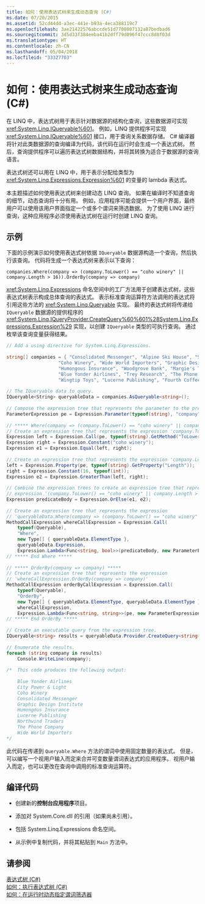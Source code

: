 ```yaml
---
title: 如何：使用表达式树来生成动态查询 (C#)
ms.date: 07/20/2015
ms.assetid: 52cd44dd-a3ec-441e-b93a-4eca388119c7
ms.openlocfilehash: 3ae21422576abccde51d7708007132a87bedbad6
ms.sourcegitcommit: 3d5d33f384eeba41b2dff79d096f47ccc8d8f03d
ms.translationtype: HT
ms.contentlocale: zh-CN
ms.lasthandoff: 05/04/2018
ms.locfileid: "33327703"
---
```

# <a name="how-to-use-expression-trees-to-build-dynamic-queries-c"></a>如何：使用表达式树来生成动态查询 (C#)
在 LINQ 中，表达式树用于表示针对数据源的结构化查询，这些数据源可实现 <xref:System.Linq.IQueryable%601>。 例如，LINQ 提供程序可实现 <xref:System.Linq.IQueryable%601> 接口，用于查询关系数据存储。 C# 编译器将针对此类数据源的查询编译为代码，该代码在运行时会生成一个表达式树。 然后，查询提供程序可以遍历表达式树数据结构，并将其转换为适合于数据源的查询语言。  
  
 表达式树还可以用在 LINQ 中，用于表示分配给类型为 <xref:System.Linq.Expressions.Expression%601> 的变量的 lambda 表达式。  
  
 本主题描述如何使用表达式树来创建动态 LINQ 查询。 如果在编译时不知道查询的细节，动态查询将十分有用。 例如，应用程序可能会提供一个用户界面，最终用户可以使用该用户界面指定一个或多个谓词来筛选数据。 为了使用 LINQ 进行查询，这种应用程序必须使用表达式树在运行时创建 LINQ 查询。  
  
## <a name="example"></a>示例  
 下面的示例演示如何使用表达式树依据 `IQueryable` 数据源构造一个查询，然后执行该查询。 代码将生成一个表达式树来表示以下查询：  
  
 `companies.Where(company => (company.ToLower() == "coho winery" || company.Length > 16)).OrderBy(company => company)`  
  
 <xref:System.Linq.Expressions> 命名空间中的工厂方法用于创建表达式树，这些表达式树表示构成总体查询的表达式。 表示标准查询运算符方法调用的表达式将引用这些方法的 <xref:System.Linq.Queryable> 实现。 最终的表达式树将传递给 `IQueryable` 数据源的提供程序的 <xref:System.Linq.IQueryProvider.CreateQuery%60%601%28System.Linq.Expressions.Expression%29> 实现，以创建 `IQueryable` 类型的可执行查询。 通过枚举该查询变量获得结果。  
  
```csharp  
// Add a using directive for System.Linq.Expressions.  
  
string[] companies = { "Consolidated Messenger", "Alpine Ski House", "Southridge Video", "City Power & Light",  
                   "Coho Winery", "Wide World Importers", "Graphic Design Institute", "Adventure Works",  
                   "Humongous Insurance", "Woodgrove Bank", "Margie's Travel", "Northwind Traders",  
                   "Blue Yonder Airlines", "Trey Research", "The Phone Company",  
                   "Wingtip Toys", "Lucerne Publishing", "Fourth Coffee" };  
  
// The IQueryable data to query.  
IQueryable<String> queryableData = companies.AsQueryable<string>();  
  
// Compose the expression tree that represents the parameter to the predicate.  
ParameterExpression pe = Expression.Parameter(typeof(string), "company");  
  
// ***** Where(company => (company.ToLower() == "coho winery" || company.Length > 16)) *****  
// Create an expression tree that represents the expression 'company.ToLower() == "coho winery"'.  
Expression left = Expression.Call(pe, typeof(string).GetMethod("ToLower", System.Type.EmptyTypes));  
Expression right = Expression.Constant("coho winery");  
Expression e1 = Expression.Equal(left, right);  
  
// Create an expression tree that represents the expression 'company.Length > 16'.  
left = Expression.Property(pe, typeof(string).GetProperty("Length"));  
right = Expression.Constant(16, typeof(int));  
Expression e2 = Expression.GreaterThan(left, right);  
  
// Combine the expression trees to create an expression tree that represents the  
// expression '(company.ToLower() == "coho winery" || company.Length > 16)'.  
Expression predicateBody = Expression.OrElse(e1, e2);  
  
// Create an expression tree that represents the expression  
// 'queryableData.Where(company => (company.ToLower() == "coho winery" || company.Length > 16))'  
MethodCallExpression whereCallExpression = Expression.Call(  
    typeof(Queryable),  
    "Where",  
    new Type[] { queryableData.ElementType },  
    queryableData.Expression,  
    Expression.Lambda<Func<string, bool>>(predicateBody, new ParameterExpression[] { pe }));  
// ***** End Where *****  
  
// ***** OrderBy(company => company) *****  
// Create an expression tree that represents the expression  
// 'whereCallExpression.OrderBy(company => company)'  
MethodCallExpression orderByCallExpression = Expression.Call(  
    typeof(Queryable),  
    "OrderBy",  
    new Type[] { queryableData.ElementType, queryableData.ElementType },  
    whereCallExpression,  
    Expression.Lambda<Func<string, string>>(pe, new ParameterExpression[] { pe }));  
// ***** End OrderBy *****  
  
// Create an executable query from the expression tree.  
IQueryable<string> results = queryableData.Provider.CreateQuery<string>(orderByCallExpression);  
  
// Enumerate the results.  
foreach (string company in results)  
    Console.WriteLine(company);  
  
/*  This code produces the following output:  
  
    Blue Yonder Airlines  
    City Power & Light  
    Coho Winery  
    Consolidated Messenger  
    Graphic Design Institute  
    Humongous Insurance  
    Lucerne Publishing  
    Northwind Traders  
    The Phone Company  
    Wide World Importers  
*/  
```  
  
 此代码在传递到 `Queryable.Where` 方法的谓词中使用固定数量的表达式。 但是，可以编写一个视用户输入而定来合并可变数量谓词表达式的应用程序。 视用户输入而定，也可以更改在查询中调用的标准查询运算符。  
  
## <a name="compiling-the-code"></a>编译代码  
  
-   创建新的**控制台应用程序**项目。  
  
-   添加对 System.Core.dll 的引用（如果尚未引用）。  
  
-   包括 System.Linq.Expressions 命名空间。  
  
-   从示例中复制代码，并将其粘贴到 `Main` 方法中。  
  
## <a name="see-also"></a>请参阅  
 [表达式树 (C#)](../../../../csharp/programming-guide/concepts/expression-trees/index.md)  
 [如何：执行表达式树 (C#)](../../../../csharp/programming-guide/concepts/expression-trees/how-to-execute-expression-trees.md)  
 [如何：在运行时动态指定谓词筛选器](../../../../csharp/programming-guide/linq-query-expressions/how-to-dynamically-specify-predicate-filters-at-runtime.md)

